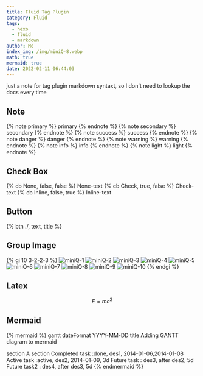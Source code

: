 ```yaml
---
title: Fluid Tag Plugin
category: Fluid
tags:
  - hexo
  - fluid
  - markdown
author: Me
index_img: /img/miniQ-8.webp
math: true
mermaid: true
date: 2022-02-11 06:44:03
---
```



just a note for tag plugin markdown syntaxt, so I don't need to lookup the docs every time

<!-- more -->

## Note

{% note primary %}
primary
{% endnote %}
{% note secondary %}
secondary
{% endnote %}
{% note success %}
success
{% endnote %}
{% note danger %}
danger
{% endnote %}
{% note warning %}
warning
{% endnote %}
{% note info %}
info
{% endnote %}
{% note light %}
light
{% endnote %}

## Check Box

{% cb None, false, false %} None-text
{% cb Check, true, false %} Check-text
{% cb Inline, false, true %} Inline-text

## Button

{% btn ./, text, title %}

## Group Image

{% gi 10 3-2-2-3 %}
![miniQ-1](/img/miniQ-1.webp)
![miniQ-2](/img/miniQ-2.webp)
![miniQ-3](/img/miniQ-3.webp)
![miniQ-4](/img/miniQ-4.webp)
![miniQ-5](/img/miniQ-5.webp)
![miniQ-6](/img/miniQ-6.webp)
![miniQ-7](/img/miniQ-7.webp)
![miniQ-8](/img/miniQ-8.webp)
![miniQ-9](/img/miniQ-9.webp)
![miniQ-10](/img/miniQ-10.webp)
{% endgi %}

## Latex

$$
E=mc^2
$$

## Mermaid

{% mermaid %}
gantt
dateFormat  YYYY-MM-DD
title Adding GANTT diagram to mermaid

section A section
Completed task        :done,    des1, 2014-01-06,2014-01-08
Active task           :active,  des2, 2014-01-09, 3d
Future task           :         des3, after des2, 5d
Future task2          :         des4, after des3, 5d
{% endmermaid %}
